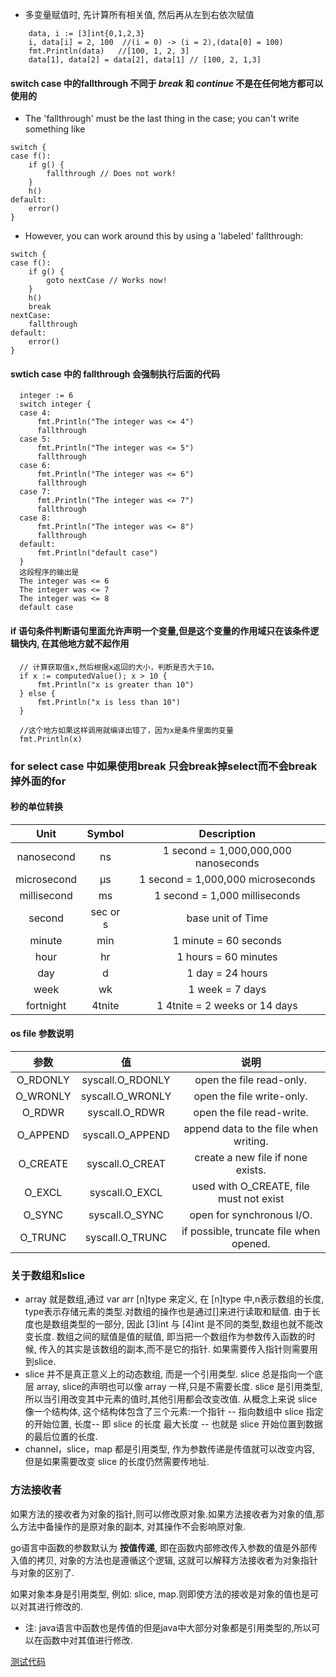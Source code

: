 
* 多变量赋值时, 先计算所有相关值, 然后再从左到右依次赋值 
```
	data, i := [3]int{0,1,2,3}
	i, data[i] = 2, 100  //(i = 0) -> (i = 2),(data[0] = 100)
	fmt.Println(data)   //[100, 1, 2, 3]
	data[1], data[2] = data[2], data[1] // [100, 2, 1,3]
``` 

#### switch case 中的fallthrough 不同于 *break* 和 *continue* 不是在任何地方都可以使用的 
* The 'fallthrough' must be the last thing in the case; you can't write something like
```
switch {
case f():
    if g() {
        fallthrough // Does not work!
    }
    h()
default:
    error()
}
```
* However, you can work around this by using a 'labeled' fallthrough:
```
switch {
case f():
    if g() {
        goto nextCase // Works now!
    }
    h()
    break
nextCase:
    fallthrough
default:
    error()
}
```
#### swtich case 中的 fallthrough 会强制执行后面的代码
```
  integer := 6
  switch integer {
  case 4:
      fmt.Println("The integer was <= 4")
      fallthrough
  case 5:
      fmt.Println("The integer was <= 5")
      fallthrough
  case 6:
      fmt.Println("The integer was <= 6")
      fallthrough
  case 7:
      fmt.Println("The integer was <= 7")
      fallthrough
  case 8:
      fmt.Println("The integer was <= 8")
      fallthrough
  default:
      fmt.Println("default case")
  }
  这段程序的输出是
  The integer was <= 6
  The integer was <= 7
  The integer was <= 8
  default case
```

#### if 语句条件判断语句里面允许声明一个变量,但是这个变量的作用域只在该条件逻辑快内, 在其他地方就不起作用
```
  // 计算获取值x,然后根据x返回的大小，判断是否大于10。
  if x := computedValue(); x > 10 {
      fmt.Println("x is greater than 10")
  } else {
      fmt.Println("x is less than 10")
  }

  //这个地方如果这样调用就编译出错了，因为x是条件里面的变量
  fmt.Println(x)
```

### for select case 中如果使用break 只会break掉select而不会break掉外面的for

#### 秒的单位转换
Unit               | Symbol | Description
:-----------------:|:------:|:-------------------------------------:
nanosecond         |   ns   | 1 second = 1,000,000,000 nanoseconds
microsecond        |   μs   | 1 second = 1,000,000 microseconds
millisecond        |   ms   | 1 second = 1,000 milliseconds
second             |sec or s| base unit of Time
minute             |   min  | 1 minute = 60 seconds
hour               |   hr   | 1 hours = 60 minutes
day                |   d    | 1 day = 24 hours
week               |   wk   | 1 week = 7 days
fortnight          | 4tnite | 1 4tnite = 2 weeks or 14 days

#### os file 参数说明
 参数          |        值        | 说明
 :------------:|:----------------:|:--------------------------------------:
 O_RDONLY      |syscall.O_RDONLY  | open the file read-only.
 O_WRONLY      |syscall.O_WRONLY  | open the file write-only.
 O_RDWR        |syscall.O_RDWR    | open the file read-write.
 O_APPEND      |syscall.O_APPEND  | append data to the file when writing.
 O_CREATE      |syscall.O_CREAT   | create a new file if none exists.
 O_EXCL        |syscall.O_EXCL    | used with O_CREATE, file must not exist
 O_SYNC        |syscall.O_SYNC    | open for synchronous I/O.
 O_TRUNC       |syscall.O_TRUNC   | if possible, truncate file when opened.


### 关于数组和slice
  * array 就是数组,通过 var arr [n]type 来定义, 在 [n]type 中,n表示数组的长度,
type表示存储元素的类型.对数组的操作也是通过[]来进行读取和赋值.
  由于长度也是数组类型的一部分, 因此 [3]int 与 [4]int 是不同的类型,数组也就不能改变长度. 数组之间的赋值是值的赋值,
即当把一个数组作为参数传入函数的时候, 传入的其实是该数组的副本,而不是它的指针. 如果需要传入指针则需要用到slice.
  * slice 并不是真正意义上的动态数组, 而是一个引用类型. slice 总是指向一个底层 array, slice的声明也可以像 array  一样,只是不需要长度.
  slice 是引用类型, 所以当引用改变其中元素的值时,其他引用都会改变改值. 从概念上来说 slice 像一个结构体, 这个结构体包含了三个元素:一个指针 -- 指向数组中 slice 指定的开始位置, 长度-- 即 slice 的长度
最大长度 -- 也就是 slice 开始位置到数据的最后位置的长度.
  * channel，slice，map 都是引用类型, 作为参数传递是传值就可以改变内容, 但是如果需要改变 slice 的长度仍然需要传地址.


### 方法接收者
如果方法的接收者为对象的指针,则可以修改原对象.如果方法接收者为对象的值,那么方法中备操作的是原对象的副本, 对其操作不会影响原对象.

go语言中函数的参数默认为 **按值传递**, 即在函数内部修改传入参数的值是外部传入值的拷贝,  对象的方法也是遵循这个逻辑, 这就可以解释方法接收者为对象指针与对象的区别了.

如果对象本身是引用类型, 例如: slice, map.则即使方法的接收是对象的值也是可以对其进行修改的.

* 注: java语言中函数也是传值的但是java中大部分对象都是引用类型的,所以可以在函数中对其值进行修改.

[测试代码](https://github.com/upccup/cuplearn/blob/master/go-study/func.go)
